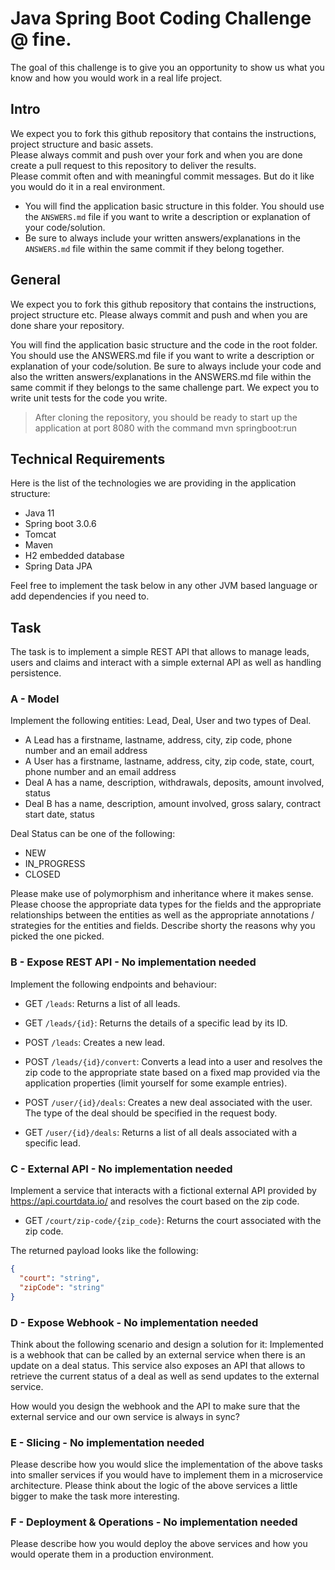 # Java Spring Boot Coding Challenge @ fine.
The goal of this challenge is to give you an opportunity to show us what you know and how you would work in a real life project.

## Intro
We expect you to fork this github repository that contains the instructions, project structure and basic assets.<br>
Please always commit and push over your fork and when you are done create a pull request to this repository to deliver the results.<br>
Please commit often and with meaningful commit messages. But do it like you would do it in a real environment.<br>

- You will find the application basic structure in this folder. You should use the `ANSWERS.md` file if you want to write a description or explanation of your code/solution.
- Be sure to always include your written answers/explanations in the `ANSWERS.md` file within the same commit if they belong together.

## General
We expect you to fork this github repository that contains the instructions, project structure etc.
Please always commit and push and when you are done share your repository.

You will find the application basic structure and the code in the root folder. 
You should use the ANSWERS.md file if you want to write a description or explanation of your code/solution.
Be sure to always include your code and also the written answers/explanations in the ANSWERS.md file within the same commit if they belongs to the same challenge part.
We expect you to write unit tests for the code you write.

> After cloning the repository, you should be ready to start up the application at port 8080 with the command mvn springboot:run

## Technical Requirements
Here is the list of the technologies we are providing in the application structure:

- Java 11
- Spring boot 3.0.6
- Tomcat
- Maven
- H2 embedded database
- Spring Data JPA

Feel free to implement the task below in any other JVM based language or add dependencies if you need to.

## Task
The task is to implement a simple REST API that allows to manage leads, users and claims and interact with a simple external API as well as handling persistence.

### A - Model
Implement the following entities: Lead, Deal, User and two types of Deal.
- A Lead has a firstname, lastname, address, city, zip code, phone number and an email address
- A User has a firstname, lastname, address, city, zip code, state, court, phone number and an email address 
- Deal A has a name, description, withdrawals, deposits, amount involved, status 
- Deal B has a name, description, amount involved, gross salary, contract start date, status

Deal Status can be one of the following:
- NEW
- IN_PROGRESS
- CLOSED

Please make use of polymorphism and inheritance where it makes sense.
Please choose the appropriate data types for the fields and the appropriate relationships between the entities as well as the appropriate annotations / strategies for the entities and fields. Describe shorty the reasons why you picked the one picked.

### B - Expose REST API - No implementation needed
Implement the following endpoints and behaviour:
- GET `/leads`: Returns a list of all leads.
- GET `/leads/{id}`: Returns the details of a specific lead by its ID.
- POST `/leads`: Creates a new lead.
- POST `/leads/{id}/convert`: Converts a lead into a user and resolves the zip code to the appropriate state based on a fixed map provided via the application properties (limit yourself for some example entries).


- POST `/user/{id}/deals`: Creates a new deal associated with the user. The type of the deal should be specified in the request body.
- GET `/user/{id}/deals`: Returns a list of all deals associated with a specific lead.


### C - External API - No implementation needed
Implement a service that interacts with a fictional external API provided by https://api.courtdata.io/ and resolves the court based on the zip code.
- GET `/court/zip-code/{zip_code}`: Returns the court associated with the zip code.

The returned payload looks like the following:
```json
{
  "court": "string",
  "zipCode": "string"
}
```

### D - Expose Webhook - No implementation needed
Think about the following scenario and design a solution for it:
Implemented is a webhook that can be called by an external service when there is an update on a deal status.
This service also exposes an API that allows to retrieve the current status of a deal as well as send updates to the external service.

How would you design the webhook and the API to make sure that the external service and our own service is always in sync?

### E - Slicing - No implementation needed
Please describe how you would slice the implementation of the above tasks into smaller services if you would have to implement them in a microservice architecture.
Please think about the logic of the above services a little bigger to make the task more interesting.

### F - Deployment & Operations - No implementation needed
Please describe how you would deploy the above services and how you would operate them in a production environment.
